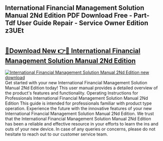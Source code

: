 ## International Financial Management Solution Manual 2Nd Edition PDF Download Free - Part-Tdf User Guide Repair - Service Owner Edition z3UEt

# <h2><a href="http://bc46983.oget.top/?id=International+Financial+Management+Solution+Manual+2Nd+Edition">🔗Download New 👉🔴 International Financial Management Solution Manual 2Nd Edition</a></h2>

[![International Financial Management Solution Manual 2Nd Edition new download](https://i.imgur.com/5g1atiW.png)](http://bc46983.oget.top/?id=International+Financial+Management+Solution+Manual+2Nd+Edition)
Get started with your new International Financial Management Solution Manual 2Nd Edition today! This user manual provides a detailed overview of the product's features and functionality. Operating Instructions for Professionals International Financial Management Solution Manual 2Nd Edition This guide is intended for professionals familiar with product type operation. Experience the future with the innovative features of your new International Financial Management Solution Manual 2Nd Edition. We trust that the International Financial Management Solution Manual 2Nd Edition has been a reliable and effective resource in your efforts to learn the ins and outs of your new device. In case of any queries or concerns, please do not hesitate to reach out to our customer service team.
